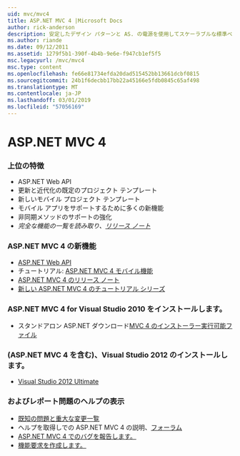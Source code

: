 ```yaml
---
uid: mvc/mvc4
title: ASP.NET MVC 4 |Microsoft Docs
author: rick-anderson
description: 安定したデザイン パターンと AS. の電源を使用してスケーラブルな標準ベースの web アプリケーションを構築するためのフレームワークを ASP.NET MVC 4 の ASP.NET MVC 4 には.
ms.author: riande
ms.date: 09/12/2011
ms.assetid: 1279f5b1-390f-4b4b-9e6e-f947cb1ef5f5
msc.legacyurl: /mvc/mvc4
msc.type: content
ms.openlocfilehash: fe66e81734efda20dad515452bb13661dcbf0815
ms.sourcegitcommit: 24b1f6decbb17bb22a45166e5fdb0845c65af498
ms.translationtype: MT
ms.contentlocale: ja-JP
ms.lasthandoff: 03/01/2019
ms.locfileid: "57056169"
---
```

<a name="aspnet-mvc-4"></a>ASP.NET MVC 4
====================
### <a name="top-features"></a>上位の特徴

- ASP.NET Web API
- 更新と近代化の既定のプロジェクト テンプレート
- 新しいモバイル プロジェクト テンプレート
- モバイル アプリをサポートするために多くの新機能
- 非同期メソッドのサポートの強化
- *完全な機能の一覧を読み取り、[リリース ノート](../whitepapers/mvc4-release-notes.md)*


### <a name="whats-new-in-aspnet-mvc-4"></a>ASP.NET MVC 4 の新機能

- [ASP.NET Web API](../web-api/index.md)
- チュートリアル: [ASP.NET MVC 4 モバイル機能](overview/older-versions/aspnet-mvc-4-mobile-features.md)
- [ASP.NET MVC 4 のリリース ノート](../whitepapers/mvc4-release-notes.md)
- [新しい ASP.NET MVC 4 のチュートリアル シリーズ](overview/older-versions/getting-started-with-aspnet-mvc4/intro-to-aspnet-mvc-4.md)


### <a name="install-aspnet-mvc-4-for-visual-studio-2010"></a>ASP.NET MVC 4 for Visual Studio 2010 をインストールします。

- スタンドアロン ASP.NET ダウンロード[MVC 4 のインストーラー実行可能ファイル](https://www.microsoft.com/download/details.aspx?id=30683)


### <a name="install-visual-studio-2012-includes-aspnet-mvc-4"></a>(ASP.NET MVC 4 を含む)、Visual Studio 2012 のインストールします。

- [Visual Studio 2012 Ultimate](https://go.microsoft.com/fwlink/?linkid=247148)


### <a name="getting-help-and-reporting-issues"></a>およびレポート問題のヘルプの表示

- [既知の問題と重大な変更一覧](../whitepapers/mvc4-release-notes.md#_Toc303253815)
- ヘルプを取得しでの ASP.NET MVC 4 の説明、[フォーラム](https://forums.asp.net/1146.aspx)
- [ASP.NET MVC 4 でのバグを報告します。](https://github.com/aspnet/AspNetWebStack/issues)
- [機能要求を作成します。](http://aspnet.uservoice.com/forums/41201-asp-net-mvc)
